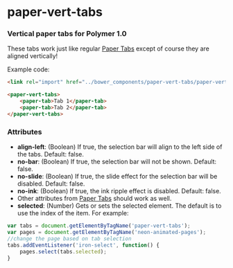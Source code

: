 <h1>paper-vert-tabs</h1>

<h3>Vertical paper tabs for Polymer 1.0</h3>

These tabs work just like regular <a href="https://elements.polymer-project.org/elements/paper-tabs">Paper Tabs</a> except of course they are aligned vertically!

Example code:
```html
<link rel="import" href="../bower_components/paper-vert-tabs/paper-vert-tabs.html">

<paper-vert-tabs>
	<paper-tab>Tab 1</paper-tab>
	<paper-tab>Tab 2</paper-tab>
</paper-vert-tabs>
```

<h3>Attributes</h3>
<ul>
<li><strong>align-left</strong>: (Boolean) If true, the selection bar will align to the left side of the tabs. Default: false.</li>
<li><strong>no-bar</strong>: (Boolean) If true, the selection bar will not be shown. Default: false.</li>
<li><strong>no-slide</strong>: (Boolean) If true, the slide effect for the selection bar will be disabled. Default: false.</li>
<li><strong>no-ink</strong>: (Boolean) If true, the ink ripple effect is disabled. Default: false.</li>
<li>Other attributes from <a href="https://elements.polymer-project.org/elements/paper-tabs">Paper Tabs</a> should work as well.</li>
<li><strong>selected</strong>: (Number) Gets or sets the selected element. The default is to use the index of the item. For example:</li>
</ul>

```javascript
var tabs = document.getElementByTagName('paper-vert-tabs');
var pages = document.getElementByTagName('neon-animated-pages');
//change the page based on tab selection
tabs.addEventListener('iron-select', function() {
	pages.select(tabs.selected);
}
```

